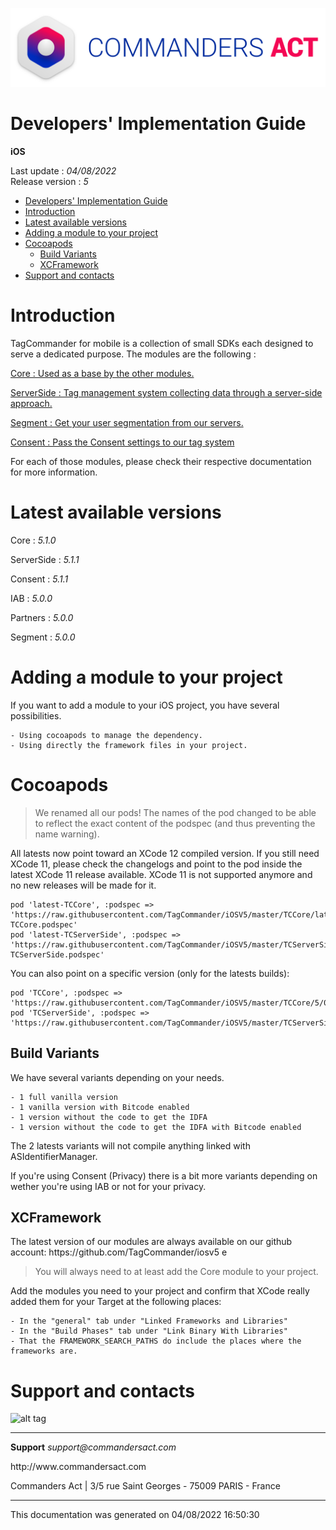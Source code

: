 
<html>
<body>
<p><img alt="alt tag" src="res/ca_logo.png" /></p>
<h1 id="developers-implementation-guide">Developers' Implementation Guide</h1>
<p><strong>iOS</strong></p>
<p>Last update : <em>04/08/2022</em><br />
Release version : <em>5</em></p>
<p><div id="end_first_page" /></p>

<div class="toc">
<ul>
<li><a href="#developers-implementation-guide">Developers' Implementation Guide</a></li>
<li><a href="#introduction">Introduction</a></li>
<li><a href="#latest-available-versions">Latest available versions</a></li>
<li><a href="#adding-a-module-to-your-project">Adding a module to your project</a></li>
<li><a href="#cocoapods">Cocoapods</a><ul>
<li><a href="#build-variants">Build Variants</a></li>
<li><a href="#xcframework">XCFramework</a></li>
</ul>
</li>
<li><a href="#support-and-contacts">Support and contacts</a></li>
</ul>
</div>
<h1 id="introduction">Introduction</h1>
<p>TagCommander for mobile is a collection of small SDKs each designed to serve a dedicated purpose.
The modules are the following :</p>
<p><a href="TCCore/README.md">Core : Used as a base by the other modules.</a></p>
<p><a href="TCServerSide/README.md">ServerSide : Tag management system collecting data through a server-side approach.</a></p>
<p><a href="TCSegment/README.md">Segment : Get your user segmentation from our servers.</a></p>
<p><a href="TCConsent/README.md">Consent : Pass the Consent settings to our tag system</a></p>
<p>For each of those modules, please check their respective documentation for more information.</p>
<h1 id="latest-available-versions">Latest available versions</h1>
<p>Core : <em>5.1.0</em></p>
<p>ServerSide : <em>5.1.1</em></p>
<p>Consent : <em>5.1.1</em></p>
<p>IAB : <em>5.0.0</em></p>
<p>Partners : <em>5.0.0</em></p>
<p>Segment : <em>5.0.0</em></p>
<h1 id="adding-a-module-to-your-project">Adding a module to your project</h1>
<p>If you want to add a module to your iOS project, you have several possibilities.</p>
<pre><code>- Using cocoapods to manage the dependency.
- Using directly the framework files in your project.
</code></pre>
<h1 id="cocoapods">Cocoapods</h1>
<div class="warning"></div>

<blockquote>
<p>We renamed all our pods! The names of the pod changed to be able to reflect the exact content of the podspec (and thus preventing the name warning).</p>
</blockquote>
<p>All latests now point toward an XCode 12 compiled version. If you still need XCode 11, please check the changelogs and point to the pod inside the latest XCode 11 release available. XCode 11 is not supported anymore and no new releases will be made for it.</p>
<pre><code>pod 'latest-TCCore', :podspec =&gt; 'https://raw.githubusercontent.com/TagCommander/iOSV5/master/TCCore/latest-TCCore.podspec'
pod 'latest-TCServerSide', :podspec =&gt; 'https://raw.githubusercontent.com/TagCommander/iOSV5/master/TCServerSide/latest-TCServerSide.podspec'
</code></pre>
<p>You can also point on a specific version (only for the latests builds):</p>
<pre><code>pod 'TCCore', :podspec =&gt; 'https://raw.githubusercontent.com/TagCommander/iOSV5/master/TCCore/5/0/0/TCCore.podspec'
pod 'TCServerSide', :podspec =&gt; 'https://raw.githubusercontent.com/TagCommander/iOSV5/master/TCServerSide/5/0/0/TCServerSide.podspec'
</code></pre>
<h2 id="build-variants">Build Variants</h2>
<p>We have several variants depending on your needs.</p>
<pre><code>- 1 full vanilla version
- 1 vanilla version with Bitcode enabled
- 1 version without the code to get the IDFA
- 1 version without the code to get the IDFA with Bitcode enabled
</code></pre>
<p>The 2 latests variants will not compile anything linked with ASIdentifierManager.</p>
<p>If you're using Consent (Privacy) there is a bit more variants depending on wether you're using IAB or not for your privacy.</p>
<h2 id="xcframework">XCFramework</h2>
<p>The latest version of our modules are always available on our github account: https://github.com/TagCommander/iosv5
e
<div class="warning"></div></p>
<blockquote>
<p>You will always need to at least add the Core module to your project.</p>
</blockquote>
<p>Add the modules you need to your project and confirm that XCode really added them for your Target at the following places:</p>
<pre><code>- In the "general" tab under "Linked Frameworks and Libraries"
- In the "Build Phases" tab under "Link Binary With Libraries"
- That the FRAMEWORK_SEARCH_PATHS do include the places where the frameworks are.
</code></pre>
<h1 id="support-and-contacts">Support and contacts</h1>
<p><img alt="alt tag" src="../res/ca_logo.png" /></p>
<hr />
<p><strong>Support</strong>
<em>support@commandersact.com</em></p>
<p>http://www.commandersact.com</p>
<p>Commanders Act | 3/5 rue Saint Georges - 75009 PARIS - France</p>
<hr />
<p>This documentation was generated on 04/08/2022 16:50:30</p>
</body>
</html>